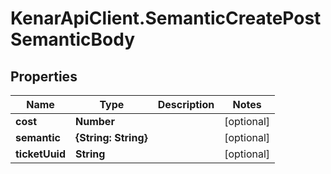 # KenarApiClient.SemanticCreatePostSemanticBody

## Properties

Name | Type | Description | Notes
------------ | ------------- | ------------- | -------------
**cost** | **Number** |  | [optional] 
**semantic** | **{String: String}** |  | [optional] 
**ticketUuid** | **String** |  | [optional] 


